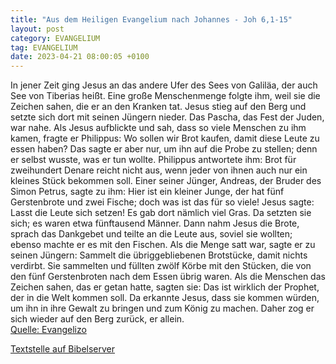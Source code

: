 ```yaml
---
title: "Aus dem Heiligen Evangelium nach Johannes - Joh 6,1-15"
layout: post
category: EVANGELIUM
tag: EVANGELIUM
date: 2023-04-21 08:00:05 +0100
---
```

In jener Zeit ging Jesus an das andere Ufer des Sees von Galiläa, der auch See von Tiberias heißt.
Eine große Menschenmenge folgte ihm, weil sie die Zeichen sahen, die er an den Kranken tat.
Jesus stieg auf den Berg und setzte sich dort mit seinen Jüngern nieder.
Das Pascha, das Fest der Juden, war nahe.<!--more-->
Als Jesus aufblickte und sah, dass so viele Menschen zu ihm kamen, fragte er Philippus: Wo sollen wir Brot kaufen, damit diese Leute zu essen haben?
Das sagte er aber nur, um ihn auf die Probe zu stellen; denn er selbst wusste, was er tun wollte.
Philippus antwortete ihm: Brot für zweihundert Denare reicht nicht aus, wenn jeder von ihnen auch nur ein kleines Stück bekommen soll.
Einer seiner Jünger, Andreas, der Bruder des Simon Petrus, sagte zu ihm:
Hier ist ein kleiner Junge, der hat fünf Gerstenbrote und zwei Fische; doch was ist das für so viele!
Jesus sagte: Lasst die Leute sich setzen! Es gab dort nämlich viel Gras. Da setzten sie sich; es waren etwa fünftausend Männer.
Dann nahm Jesus die Brote, sprach das Dankgebet und teilte an die Leute aus, soviel sie wollten; ebenso machte er es mit den Fischen.
Als die Menge satt war, sagte er zu seinen Jüngern: Sammelt die übriggebliebenen Brotstücke, damit nichts verdirbt.
Sie sammelten und füllten zwölf Körbe mit den Stücken, die von den fünf Gerstenbroten nach dem Essen übrig waren.
Als die Menschen das Zeichen sahen, das er getan hatte, sagten sie: Das ist wirklich der Prophet, der in die Welt kommen soll.
Da erkannte Jesus, dass sie kommen würden, um ihn in ihre Gewalt zu bringen und zum König zu machen. Daher zog er sich wieder auf den Berg zurück, er allein.<br>
[Quelle: Evangelizo](https://evangeliumtagfuertag.org/DE/gospel)

[Textstelle auf Bibelserver](https://www.bibleserver.com/EU/Johannes6,1-15)
